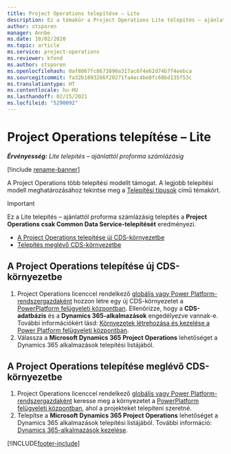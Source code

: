 ```yaml
---
title: Project Operations telepítése – Lite
description: Ez a témakör a Project Operations Lite telepítés – ajánlattól proforma számlázásig alkalmazás telepítésével kapcsolatos információkat tartalmaz.
author: stsporen
manager: Annbe
ms.date: 10/02/2020
ms.topic: article
ms.service: project-operations
ms.reviewer: kfend
ms.author: stsporen
ms.openlocfilehash: 0af8067fc0673890a317ac6f4e62d74b7f4eebca
ms.sourcegitcommit: fa32b1893286f20271fa4ec4be8fc68bd135f53c
ms.translationtype: HT
ms.contentlocale: hu-HU
ms.lasthandoff: 02/15/2021
ms.locfileid: "5290092"
---
```

# <a name="deploy-project-operations---lite"></a>Project Operations telepítése – Lite

_**Érvényesség:** Lite telepítés – ajánlattól proforma számlázásig_

[!include [rename-banner](~/includes/cc-data-platform-banner.md)]

A Project Operations több telepítési modellt támogat. A legjobb telepítési modell meghatározásához tekintse meg a [Telepítési típusok](determine-deployment-type.md) című témakört.


> [!IMPORTANT]
> Ez a Lite telepítés – ajánlattól proforma számlázásig telepítés a **Project Operations csak Common Data Service-telepítését** eredményezi.

- [A Project Operations telepítése új CDS-környezetbe](#new)
- [Telepítés meglévő CDS-környezetbe](#existing)



## <a name="install-project-operations-to-a-new-cds-environment"></a><a name="new"></a>A Project Operations telepítése új CDS-környezetbe

1. Project Operations licenccel rendelkező [globális vagy Power Platform-rendszergazdaként](https://docs.microsoft.com/power-platform/admin/global-service-administrators-can-administer-without-license) hozzon létre egy új CDS-környezetet a [PowerPlatform felügyeleti központban](https://admin.powerplatform.com). Ellenőrizze, hogy a **CDS-adatbázis** és a **Dynamics 365-alkalmazások** engedélyezve vannak-e. További információkért lásd: [Környezetek létrehozása és kezelése a Power Platform felügyeleti központban](https://docs.microsoft.com/power-platform/admin/create-environment#create-an-environment-in-the-power-platform-admin-center).
2. Válassza a **Microsoft Dynamics 365 Project Operations** lehetőséget a Dynamics 365 alkalmazások telepítési listájából.


## <a name="install-project-operations-to-an-existing-cds-environment"></a><a name="existing"></a>A Project Operations telepítése meglévő CDS-környezetbe

1. Project Operations licenccel rendelkező [globális vagy Power Platform-rendszergazdaként](https://docs.microsoft.com/power-platform/admin/global-service-administrators-can-administer-without-license) keresse meg a környezetet a [PowerPlatform felügyeleti központban](https://admin.powerplatform.com), ahol a projekteket telepíteni szeretné.
2. Telepítse a **Microsoft Dynamics 365 Project Operations** lehetőséget a Dynamics 365 alkalmazások telepítési listájából. További információ: [Dynamics 365-alkalmazások kezelése](https://docs.microsoft.com/power-platform/admin/manage-apps).




[!INCLUDE[footer-include](../includes/footer-banner.md)]